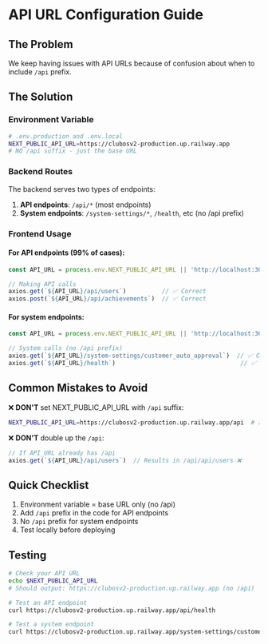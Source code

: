 # API URL Configuration Guide

## The Problem
We keep having issues with API URLs because of confusion about when to include `/api` prefix.

## The Solution

### Environment Variable
```bash
# .env.production and .env.local
NEXT_PUBLIC_API_URL=https://clubosv2-production.up.railway.app
# NO /api suffix - just the base URL
```

### Backend Routes
The backend serves two types of endpoints:
1. **API endpoints**: `/api/*` (most endpoints)
2. **System endpoints**: `/system-settings/*`, `/health`, etc (no /api prefix)

### Frontend Usage

#### For API endpoints (99% of cases):
```typescript
const API_URL = process.env.NEXT_PUBLIC_API_URL || 'http://localhost:3001';

// Making API calls
axios.get(`${API_URL}/api/users`)          // ✅ Correct
axios.post(`${API_URL}/api/achievements`)  // ✅ Correct
```

#### For system endpoints:
```typescript
const API_URL = process.env.NEXT_PUBLIC_API_URL || 'http://localhost:3001';

// System calls (no /api prefix)
axios.get(`${API_URL}/system-settings/customer_auto_approval`)  // ✅ Correct
axios.get(`${API_URL}/health`)                                   // ✅ Correct
```

## Common Mistakes to Avoid

❌ **DON'T** set NEXT_PUBLIC_API_URL with `/api` suffix:
```bash
NEXT_PUBLIC_API_URL=https://clubosv2-production.up.railway.app/api  # ❌ Wrong
```

❌ **DON'T** double up the `/api`:
```typescript
// If API_URL already has /api
axios.get(`${API_URL}/api/users`)  // Results in /api/api/users ❌
```

## Quick Checklist
1. Environment variable = base URL only (no /api)
2. Add `/api` prefix in the code for API endpoints
3. No `/api` prefix for system endpoints
4. Test locally before deploying

## Testing
```bash
# Check your API URL
echo $NEXT_PUBLIC_API_URL
# Should output: https://clubosv2-production.up.railway.app (no /api)

# Test an API endpoint
curl https://clubosv2-production.up.railway.app/api/health

# Test a system endpoint  
curl https://clubosv2-production.up.railway.app/system-settings/customer_auto_approval
```